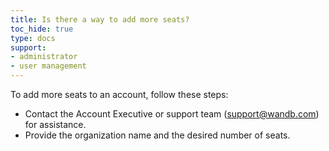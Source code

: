 ```yaml
---
title: Is there a way to add more seats?
toc_hide: true
type: docs
support:
- administrator
- user management
---
```

To add more seats to an account, follow these steps:

- Contact the Account Executive or support team (support@wandb.com) for assistance.
- Provide the organization name and the desired number of seats.
